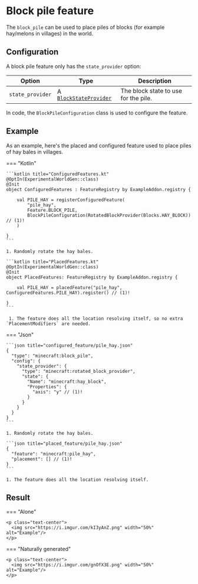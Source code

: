 # Block pile feature

The `block_pile` can be used to place piles of blocks (for example hay/melons in villages) in the world.

## Configuration

A block pile feature only has the `state_provider` option:

| Option           | Type                                                           | Description                          |
|------------------|----------------------------------------------------------------|--------------------------------------|
| `state_provider` | A  [`BlockStateProvider`](../../types/block-state-provider.md) | The block state to use for the pile. |

In code, the `BlockPileConfiguration` class is used to configure the feature.

## Example

As an example, here's the placed and configured feature used to place piles of hay bales in villages.

=== "Kotlin"

    ```kotlin title="ConfiguredFeatures.kt"
    @OptIn(ExperimentalWorldGen::class)
    @Init
    object ConfiguredFeatures : FeatureRegistry by ExampleAddon.registry {
    
        val PILE_HAY = registerConfiguredFeature(
            "pile_hay",
            Feature.BLOCK_PILE,
            BlockPileConfiguration(RotatedBlockProvider(Blocks.HAY_BLOCK)) // (1)!
        )
    
    }
    ```

    1. Randomly rotate the hay bales.

    ```kotlin title="PlacedFeatures.kt"
    @OptIn(ExperimentalWorldGen::class)
    @Init
    object PlacedFeatures: FeatureRegistry by ExampleAddon.registry {
    
        val PILE_HAY = placedFeature("pile_hay", ConfiguredFeatures.PILE_HAY).register() // (1)!
    
    }
    ```

     1. The feature does all the location resolving itself, so no extra `PlacementModifiers` are needed.

=== "Json"

    ```json title="configured_feature/pile_hay.json"
    {
      "type": "minecraft:block_pile",
      "config": {
        "state_provider": {
          "type": "minecraft:rotated_block_provider",
          "state": {
            "Name": "minecraft:hay_block",
            "Properties": {
              "axis": "y" // (1)!
            }
          }
        }
      }
    }
    ```

    1. Randomly rotate the hay bales.

    ```json title="placed_feature/pile_hay.json"
    {
      "feature": "minecraft:pile_hay",
      "placement": [] // (1)!
    }
    ```

    1. The feature does all the location resolving itself.

## Result

=== "Alone"

    <p class="text-center">
      <img src="https://i.imgur.com/kI3yAnZ.png" width="50%" alt="Example"/>
    </p>

=== "Naturally generated"

    <p class="text-center">
      <img src="https://i.imgur.com/gnOfX3E.png" width="50%" alt="Example"/>
    </p>